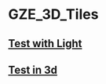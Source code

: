 # GZE_3D_Tiles

## [Test with Light](https://cwc-gze.github.io/GZE_3D_Tiles/Example/Light_test/App.html)

## [Test in 3d](https://cwc-gze.github.io/GZE_3D_Tiles/Example/3d_Test/App.html)
